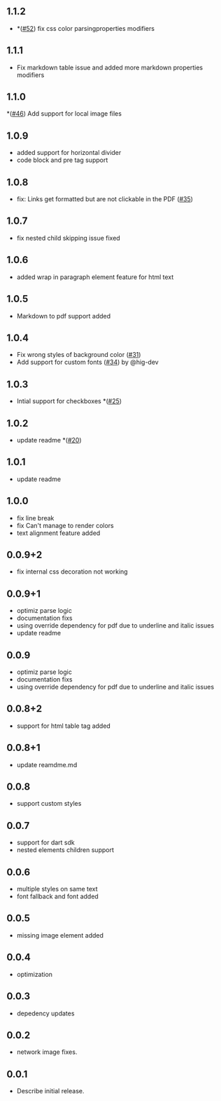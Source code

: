 ## 1.1.2
* *([#52](https://github.com/alihassan143/htmltopdfwidgets/pull/52)) fix css color parsingproperties modifiers
## 1.1.1
* Fix markdown table issue and added more markdown properties modifiers
## 1.1.0
*([#46](https://github.com/alihassan143/htmltopdfwidgets/pull/46)) Add support for local image files

## 1.0.9
* added support for horizontal divider
* code block and pre tag support
## 1.0.8
* fix: Links get formatted but are not clickable in the PDF ([#35](https://github.com/alihassan143/htmltopdfwidgets/issues/35))
## 1.0.7
* fix nested child skipping issue fixed
## 1.0.6
* added wrap in paragraph element feature for html text
## 1.0.5
* Markdown to pdf support added
## 1.0.4
* Fix wrong styles of background color ([#31](https://github.com/alihassan143/htmltopdfwidgets/issues/31))
* Add support for custom fonts ([#34](https://github.com/alihassan143/htmltopdfwidgets/pull/34)) by @hig-dev
## 1.0.3
* Intial support for checkboxes
*([#25](https://github.com/alihassan143/htmltopdfwidgets/issues/25))
## 1.0.2
* update readme
*([#20](https://github.com/alihassan143/htmltopdfwidgets/issues/20))
## 1.0.1
* update readme
## 1.0.0
*  fix line break
*  fix Can't manage to render colors    
*  text alignment feature added    


## 0.0.9+2
*  fix internal css decoration not working
## 0.0.9+1

*  optimiz parse logic
*  documentation fixs
*  using override dependency for pdf due to underline and italic issues 
*  update readme 
## 0.0.9

*  optimiz parse logic
*  documentation fixs
*  using override dependency for pdf due to underline and italic issues 

## 0.0.8+2

*  support for html table tag added
## 0.0.8+1

*  update reamdme.md
## 0.0.8

*  support custom styles

## 0.0.7

*  support for dart sdk
*  nested elements children support
## 0.0.6

*  multiple styles on same text
*  font fallback and font added 
## 0.0.5

*  missing image element added
## 0.0.4

*  optimization
## 0.0.3

*  depedency updates
## 0.0.2

*  network image fixes.
## 0.0.1

* Describe initial release.
